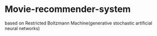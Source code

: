 # Movie-recommender-system
based on Restricted Boltzmann Machine(generative stochastic artificial neural networks)
